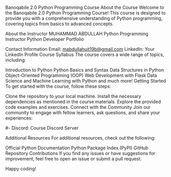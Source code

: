 Banoqabile 2.0 Python Programming Course
About the Course
Welcome to the Banoqabile 2.0 Python Programming Course! 
This course is designed to provide you with a comprehensive understanding of Python programming, covering topics from basics to advanced concepts.

About the Instructor
MUHAMMAD ABDULLAH
Python Programming Instructor
Python Developer
Portfolio

Contact Information
Email: mabdullahuit19b@gmail.com
LinkedIn: Your LinkedIn Profile
Course Syllabus
The course covers a wide range of topics, including:

Introduction to Python
Python Basics and Syntax
Data Structures in Python
Object-Oriented Programming (OOP)
Web Development with Flask
Data Science and Machine Learning with Python
and much more!
Getting Started
To get started with the course, follow these steps:

Clone the repository to your local machine.
Install the necessary dependencies as mentioned in the course materials.
Explore the provided code examples and exercises.
Connect with the Community
Join our community to engage with fellow learners, ask questions, and share your experiences:

#- Discord: Course Discord Server

Additional Resources
For additional resources, check out the following:

Official Python Documentation
Python Package Index (PyPI)
GitHub Repository
Contributions
If you find any issues or have suggestions for improvement, feel free to open an issue or submit a pull request.

Happy coding!

